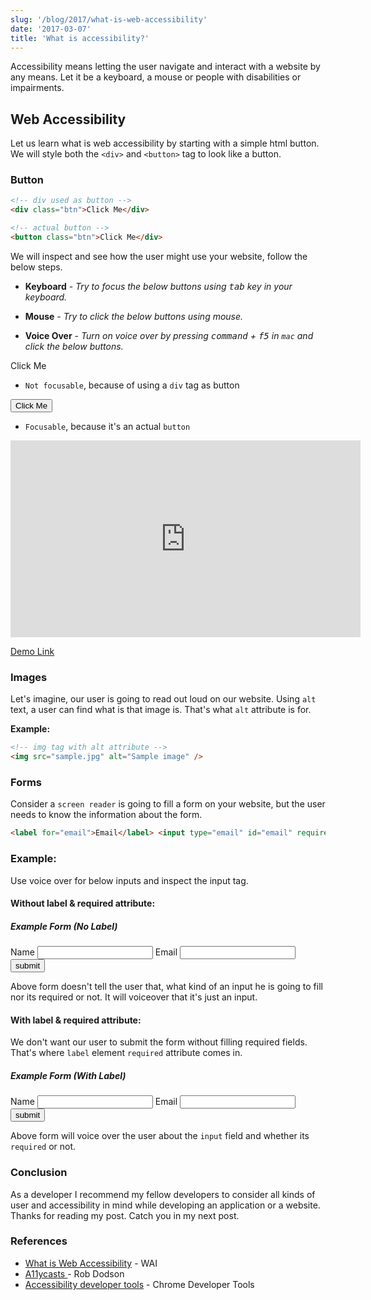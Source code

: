 ```yaml
---
slug: '/blog/2017/what-is-web-accessibility'
date: '2017-03-07'
title: 'What is accessibility?'
---
```


Accessibility means letting the user navigate and interact with a website by any means. Let it be a keyboard, a mouse or people with disabilities or impairments.

## Web Accessibility

Let us learn what is web accessibility by starting with a simple html button. We will style both the `<div>` and `<button>` tag to look like a button.

### Button

```html
<!-- div used as button -->
<div class="btn">Click Me</div>

<!-- actual button -->
<button class="btn">Click Me</div>
```

We will inspect and see how the user might use your website, follow the below steps.

- <b>Keyboard</b> - <i>Try to focus the below buttons using <kbd>tab</kbd> key in your keyboard.</i>

- <b>Mouse</b> - <i>Try to click the below buttons using mouse.</i>

- <b>Voice Over</b> - <i>Turn on voice over by pressing <kbd>command</kbd> + <kbd>f5</kbd> in `mac` and click the below buttons.</i>

<div class="btn">Click Me</div>

- `Not focusable`, because of using a `div` tag as button

<button class="btn">Click Me</button>

- <code class="highlighter-rouge focusable">Focusable</code>, because it's an actual `button`

<iframe width="560" height="315" src="https://www.youtube.com/embed/IaL4nBgdxeM" frameborder="0" allowfullscreen></iframe>

<a href="https://output.jsbin.com/qezeca" target="_blank">Demo Link</a>

### Images

Let's imagine, our user is going to read out loud on our website. Using `alt` text, a user can find what is that image is. That's what `alt` attribute is for.

<b>Example: </b>

```html
<!-- img tag with alt attribute -->
<img src="sample.jpg" alt="Sample image" />
```

### Forms

Consider a `screen reader` is going to fill a form on your website, but the user needs to know the information about the form.

```html
<label for="email">Email</label> <input type="email" id="email" required />
```

### Example:

Use voice over for below inputs and inspect the input tag.

#### Without label & required attribute:

<div>
  <h5 class="center">Example Form (No Label)</h5>
  <form class="post-form-example">
    <span>Name</span>
    <input type="text"/>
    <span>Email</span>
    <input type="email"/>
    <input type="submit" value="submit"/>
  </form>
</div>

<p>Above form doesn't tell the user that, what kind of an input he is going to fill nor its required or not. It will voiceover that it's just an input.</p>

#### With label & required attribute:

We don't want our user to submit the form without filling required fields. That's where <code class="highlighter-rouge">label</code> element <code class="highlighter-rouge">required</code> attribute comes in.

<div>
  <h5 class="center">Example Form (With Label)</h5>
  <form class="post-form-example">
    <label for="name">Name</label>
    <input type="text" id="name" required/>
    <label for="email">Email</label>
    <input type="email" id="email" required/>
    <input type="submit" value="submit"/>
  </form>
</div>

<p>Above form will voice over the user about the <code class="highlighter-rouge">input</code> field and whether its <code class="highlighter-rouge">required</code> or not.</p>

### Conclusion

As a developer I recommend my fellow developers to consider all kinds of user and accessibility in mind while developing an application or a website. Thanks for reading my post. Catch you in my next post.

### References

- <a href="https://www.w3.org/WAI/intro/accessibility.php" target="_blank">What is Web Accessibility</a> - WAI
- <a href="https://www.youtube.com/playlist?list=PLNYkxOF6rcICWx0C9LVWWVqvHlYJyqw7g" target="_blank">A11ycasts
  </a> - Rob Dodson
- <a href="https://github.com/GoogleChrome/accessibility-developer-tools/wiki/Audit-Rules" target="_blank">Accessibility developer tools</a> - Chrome Developer Tools
